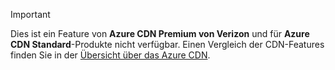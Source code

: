 > [!IMPORTANT]
> Dies ist ein Feature von **Azure CDN Premium von Verizon** und für **Azure CDN Standard**-Produkte nicht verfügbar.  Einen Vergleich der CDN-Features finden Sie in der [Übersicht über das Azure CDN](../articles/cdn/cdn-overview.md#azure-cdn-features). 
> 
> 



<!--HONumber=Nov16_HO3-->


